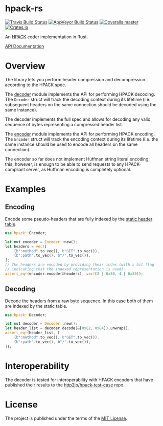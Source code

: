 # hpack-rs

[![Travis Build Status](https://img.shields.io/travis/mlalic/hpack-rs.svg?style=flat-square&label=Travis%20Build)](https://travis-ci.org/mlalic/hpack-rs)
[![AppVeyor Build Status](https://img.shields.io/appveyor/ci/mlalic/hpack-rs/master.svg?style=flat-square&label=AppVeyor%20Build)](https://ci.appveyor.com/project/mlalic/hpack-rs)
[![Coveralls master](https://img.shields.io/coveralls/mlalic/hpack-rs/master.svg?style=flat-square)](https://coveralls.io/github/mlalic/hpack-rs)
[![Crates.io](https://img.shields.io/crates/v/hpack.svg?style=flat-square)](https://crates.io/crates/hpack)

An [HPACK](http://http2.github.io/http2-spec/compression.html) coder implementation in Rust.

[API Documentation](https://mlalic.github.io/hpack-rs/)

# Overview

The library lets you perform header compression and decompression according to the HPACK spec.

The [decoder](src/decoder.rs) module implements the API for performing HPACK decoding.
The `Decoder` struct will track the decoding context during its lifetime (i.e.
subsequent headers on the same connection should be decoded using the same instance).

The decoder implements the full spec and allows for decoding any valid sequence of
bytes representing a compressed header list.

The [encoder](src/encoder.rs) module implements the API for performing HPACK encoding.
The `Encoder` struct will track the encoding context during its lifetime (i.e. the
same instance should be used to encode all headers on the same connection).

The encoder so far does not implement Huffman string literal encoding; this, however,
is enough to be able to send requests to any HPACK-compliant server, as Huffman encoding
is completely optional.

# Examples

## Encoding

Encode some pseudo-headers that are fully indexed by the
[static header table](http://http2.github.io/http2-spec/compression.html#static.table.definition).

```rust
use hpack::Encoder;

let mut encoder = Encoder::new();
let headers = vec![
    (b":method".to_vec(), b"GET".to_vec()),
    (b":path".to_vec(), b"/".to_vec()),
];
// The headers are encoded by providing their index (with a bit flag
// indicating that the indexed representation is used).
assert_eq!(encoder.encode(&headers), vec![2 | 0x80, 4 | 0x80]);
```

## Decoding

Decode the headers from a raw byte sequence. In this case both of them are indexed
by the static table.

```rust
use hpack::Decoder;

let mut decoder = Decoder::new();
let header_list = decoder.decode(&[0x82, 0x84]).unwrap();
assert_eq!(header_list, [
    (b":method".to_vec(), b"GET".to_vec()),
    (b":path".to_vec(), b"/".to_vec()),
]);
```

# Interoperability

The decoder is tested for interoperability with HPACK encoders that have published their
results to the [http2jp/hpack-test-case](https://github.com/http2jp/hpack-test-case)
repo.

# License

The project is published under the terms of the [MIT License](LICENSE).
